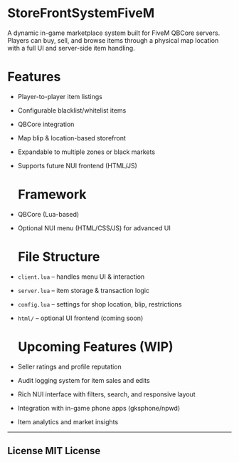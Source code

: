 # StoreFrontSystemFiveM

A dynamic in-game marketplace system built for FiveM QBCore servers.  
Players can buy, sell, and browse items through a physical map location with a full UI and server-side item handling.

   # Features
- Player-to-player item listings
- Configurable blacklist/whitelist items
- QBCore integration
- Map blip & location-based storefront
- Expandable to multiple zones or black markets
- Supports future NUI frontend (HTML/JS)

  # Framework
- QBCore (Lua-based)
- Optional NUI menu (HTML/CSS/JS) for advanced UI

  # File Structure
- `client.lua` – handles menu UI & interaction
- `server.lua` – item storage & transaction logic
- `config.lua` – settings for shop location, blip, restrictions
- `html/` – optional UI frontend (coming soon)

  # Upcoming Features (WIP)
- Seller ratings and profile reputation
- Audit logging system for item sales and edits
- Rich NUI interface with filters, search, and responsive layout
- Integration with in-game phone apps (gksphone/npwd)
- Item analytics and market insights

--------------
   License
       MIT License
---------------
